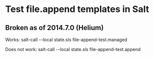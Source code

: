 # Test file.append templates in Salt

## Broken as of 2014.7.0 (Helium)

Works:
    salt-call --local state.sls file-append-test.managed

Does not work:
    salt-call --local state.sls file-append-test.append
